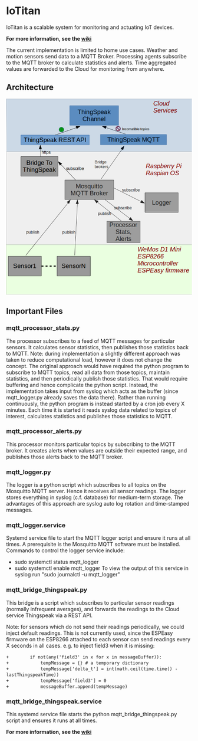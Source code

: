 # IoTitan
IoTitan is a scalable system for monitoring and actuating IoT devices.

**For more information, see the [wiki](https://github.com/DataQub3/IoTitan/wiki)**

The current implementation is limited to home use cases.  Weather and motion sensors send data to a MQTT Broker.  Processing agents subscribe to the MQTT broker to calculate statistics and alerts.  Time aggregated values are forwarded to the Cloud for monitoring from anywhere.

## Architecture
![IoTitan Architecture](img/IoT_architecture_crop.png "IoTitan Architecture")


## Important Files

### mqtt_processor_stats.py
The processor subscribes to a feed of MQTT messages for particular sensors. It calculates sensor statistics, then publishes those statistics back to MQTT.
Note: during implementation a slightly different approach was taken to reduce computational load, however it does not change the concept.  The original approach would have required the python program to subscribe to MQTT topics, read all data from those topics, maintain statistics, and then periodically publish those statistics.  That would require buffering and hence complicate the python script.
Instead, the implementation takes input from syslog which acts as the buffer (since mqtt_logger.py already saves the data there).  Rather than running continuously, the python program is instead started by a cron job every X minutes.  Each time it is started it reads syslog data related to topics of interest, calculates statistics and publishes those statistics to MQTT.

### mqtt_processor_alerts.py
This processor monitors particular topics by subscribing to the MQTT broker.  It creates alerts when values are outside their expected range, and publishes those alerts back to the MQTT broker.

### mqtt_logger.py
The logger is a python script which subscribes to all topics on the Mosquitto MQTT server.  Hence it receives all sensor readings.  The logger stores everything in syslog (c.f. database) for medium-term storage.  The advantages of this approach are  syslog auto log rotation and time-stamped messages.

### mqtt_logger.service
Systemd service file to start the MQTT logger script and ensure it runs at all times.  A prerequisite is the Mosquitto MQTT software must be installed.  Commands to control the logger service include:
* sudo systemctl status mqtt_logger
* sudo systemctl enable mqtt_logger
To view the output of this service in syslog run "sudo journalctl -u mqtt_logger"

### mqtt_bridge_thingspeak.py
This bridge is a script which subscribes to particular sensor readings (normally infrequent averages), and forwards the readings to the Cloud service Thingspeak via a REST API.

Note: for sensors which do not send their readings periodically, we could inject default readings.  This is not currently used, since the ESPEasy firmware on the ESP8266 attached to each sensor can send readings every X seconds in all cases.
e.g. to inject field3 when it is missing:

```
+        if not(any('field3' in x for x in messageBuffer)):
+            tempMessage = {} # a temporary dictionary
+            tempMessage['delta_t'] = int(math.ceil(time.time() - lastThingspeakTime))
+            tempMessage['field3'] = 0
+            messageBuffer.append(tempMessage)
```

### mqtt_bridge_thingspeak.service
This systemd service file starts the python mqtt_bridge_thingspeak.py script and ensures it runs at all times.

**For more information, see the [wiki](https://github.com/DataQub3/IoTitan/wiki)**
